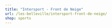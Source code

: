 ```yaml
---
title: "Intersport - Front de Neige"
url: /les-belleville/intersport-front-de-neige/
shop: sports
---
```

